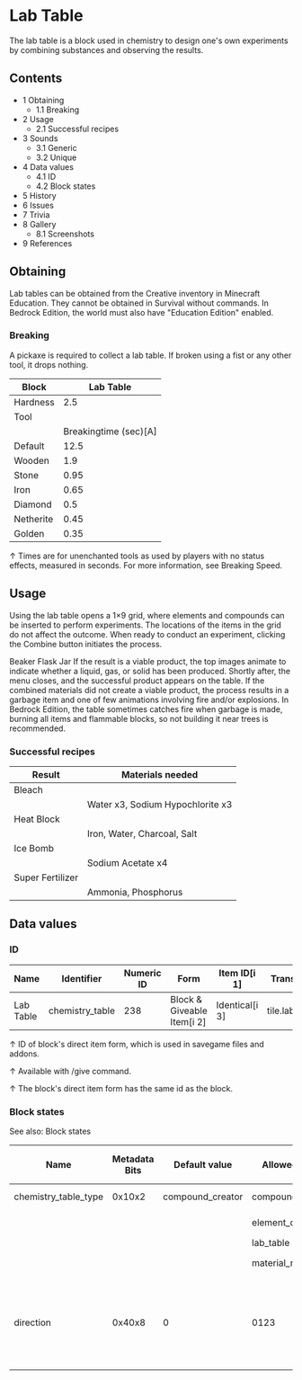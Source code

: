 # Lab Table
The lab table is a block used in chemistry to design one's own experiments by combining substances and observing the results.

## Contents
- 1 Obtaining
	- 1.1 Breaking
- 2 Usage
	- 2.1 Successful recipes
- 3 Sounds
	- 3.1 Generic
	- 3.2 Unique
- 4 Data values
	- 4.1 ID
	- 4.2 Block states
- 5 History
- 6 Issues
- 7 Trivia
- 8 Gallery
	- 8.1 Screenshots
- 9 References

## Obtaining
Lab tables can be obtained from the Creative inventory in Minecraft Education. They cannot be obtained in Survival without commands. In Bedrock Edition, the world must also have "Education Edition" enabled.

### Breaking
A pickaxe is required to collect a lab table. If broken using a fist or any other tool, it drops nothing.

| Block     | Lab Table             |
|-----------|-----------------------|
| Hardness  | 2.5                   |
| Tool      |                       |
|           | Breakingtime (sec)[A] |
| Default   | 12.5                  |
| Wooden    | 1.9                   |
| Stone     | 0.95                  |
| Iron      | 0.65                  |
| Diamond   | 0.5                   |
| Netherite | 0.45                  |
| Golden    | 0.35                  |


↑ Times are for unenchanted tools as used by players with no status effects, measured in seconds. For more information, see Breaking Speed.


## Usage
Using the lab table opens a 1×9 grid, where elements and compounds can be inserted to perform experiments. The locations of the items in the grid do not affect the outcome. When ready to conduct an experiment, clicking the Combine button initiates the process.

Beaker
Flask
Jar
If the result is a viable product, the top images animate to indicate whether a liquid, gas, or solid has been produced. Shortly after, the menu closes, and the successful product appears on the table. If the combined materials did not create a viable product, the process results in a garbage item and one of few animations involving fire and/or explosions. In Bedrock Edition, the table sometimes catches fire when garbage is made, burning all items and flammable blocks, so not building it near trees is recommended.

### Successful recipes
| Result           | Materials needed                 |
|------------------|----------------------------------|
| Bleach           |                                  |
|                  | Water x3, Sodium Hypochlorite x3 |
| Heat Block       |                                  |
|                  | Iron, Water, Charcoal, Salt      |
| Ice Bomb         |                                  |
|                  | Sodium Acetate x4                |
| Super Fertilizer |                                  |
|                  | Ammonia, Phosphorus              |

## Data values
### ID
| Name      | Identifier      | Numeric ID | Form                       | Item ID[i 1]   | Translation key    |
|-----------|-----------------|------------|----------------------------|----------------|--------------------|
| Lab Table | chemistry_table | 238        | Block & Giveable Item[i 2] | Identical[i 3] | tile.labtable.name |


↑ ID of block's direct item form, which is used in savegame files and addons.

↑ Available with /give command.

↑ The block's direct item form has the same id as the block.


### Block states
See also: Block states

| Name                 | Metadata Bits | Default value    | Allowed values      | Values forMetadata Bits | Description                                                          |
|----------------------|---------------|------------------|---------------------|-------------------------|----------------------------------------------------------------------|
| chemistry_table_type | 0x10x2        | compound_creator | compound_creator    | 0                       | Compound Creator                                                     |
|                      |               |                  | element_constructor | 2                       | Element Constructor                                                  |
|                      |               |                  | lab_table           | 3                       | Lab Table                                                            |
|                      |               |                  | material_reducer    | 1                       | Material Reducer                                                     |
| direction            | 0x40x8        | 0                | 0123                | 0123                    | The direction the block's front is.0: north 1: east 2: south 3: west |



